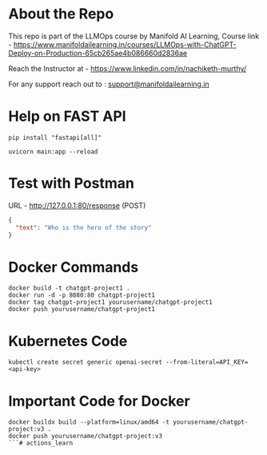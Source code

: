 # About the Repo
This repo is part of the LLMOps course by Manifold AI Learning,
Course link - https://www.manifoldailearning.in/courses/LLMOps-with-ChatGPT-Deploy-on-Production-65cb265ae4b086660d2836ae

Reach the Instructor at - https://www.linkedin.com/in/nachiketh-murthy/

For any support reach out to : support@manifoldailearning.in

# Help on FAST API

```
pip install "fastapi[all]"

uvicorn main:app --reload
```

# Test with Postman

URL - http://127.0.0.1:80/response
(POST)

```json
{
  "text": "Who is the hero of the story"
}

```

# Docker Commands

```
docker build -t chatgpt-project1 .
docker run -d -p 8080:80 chatgpt-project1
docker tag chatgpt-project1 yourusername/chatgpt-project1
docker push yourusername/chatgpt-project1
```

# Kubernetes Code

```
kubectl create secret generic openai-secret --from-literal=API_KEY=<api-key>
```

# Important Code for Docker

```
docker buildx build --platform=linux/amd64 -t yourusername/chatgpt-project:v3 .
docker push yourusername/chatgpt-project:v3
```#   a c t i o n s _ l e a r n  
 
